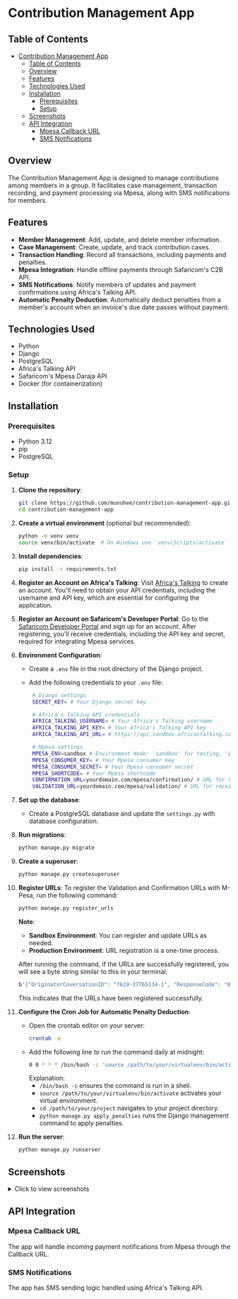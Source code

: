 # Contribution Management App

## Table of Contents
- [Contribution Management App](#contribution-management-app)
  - [Table of Contents](#table-of-contents)
  - [Overview](#overview)
  - [Features](#features)
  - [Technologies Used](#technologies-used)
  - [Installation](#installation)
    - [Prerequisites](#prerequisites)
    - [Setup](#setup)
  - [Screenshots](#screenshots)
  - [API Integration](#api-integration)
    - [Mpesa Callback URL](#mpesa-callback-url)
    - [SMS Notifications](#sms-notifications)

## Overview

The Contribution Management App is designed to manage contributions among members in a group. It facilitates case management, transaction recording, and payment processing via Mpesa, along with SMS notifications for members.

## Features

- **Member Management**: Add, update, and delete member information.
- **Case Management**: Create, update, and track contribution cases.
- **Transaction Handling**: Record all transactions, including payments and penalties.
- **Mpesa Integration**: Handle offline payments through Safaricom's C2B API.
- **SMS Notifications**: Notify members of updates and payment confirmations using Africa's Talking API.
- **Automatic Penalty Deduction**: Automatically deduct penalties from a member's account when an invoice's due date passes without payment.

## Technologies Used

- Python
- Django
- PostgreSQL
- Africa's Talking API
- Safaricom's Mpesa Daraja API
- Docker (for containerization)

## Installation

### Prerequisites

- Python 3.12
- pip
- PostgreSQL

### Setup

1. **Clone the repository**:
   ```bash
   git clone https://github.com/munuhee/contribution-management-app.git
   cd contribution-management-app
   ```

2. **Create a virtual environment** (optional but recommended):
   ```bash
   python -m venv venv
   source venv/bin/activate  # On Windows use `venv\Scripts\activate`
   ```

3. **Install dependencies**:
   ```bash
   pip install -r requirements.txt
   ```

4. **Register an Account on Africa's Talking**:
   Visit [Africa's Talking](https://africastalking.com/) to create an account. You'll need to obtain your API credentials, including the username and API key, which are essential for configuring the application.

5. **Register an Account on Safaricom's Developer Portal**:
   Go to the [Safaricom Developer Portal](https://developer.safaricom.co.ke/) and sign up for an account. After registering, you'll receive credentials, including the API key and secret, required for integrating Mpesa services.

6. **Environment Configuration**:
   - Create a `.env` file in the root directory of the Django project.
   - Add the following credentials to your `.env` file:

     ```bash
      # Django settings
      SECRET_KEY= # Your Django secret key

      # Africa's Talking API credentials
      AFRICA_TALKING_USERNAME= # Your Africa's Talking username
      AFRICA_TALKING_API_KEY= # Your Africa's Talking API key
      AFRICA_TALKING_API_URL= # https://api.sandbox.africastalking.com/version1/messaging (sandbox URL for testing)

      # Mpesa settings
      MPESA_ENV=sandbox # Environment mode: 'sandbox' for testing, 'production' for live transactions
      MPESA_CONSUMER_KEY= # Your Mpesa consumer key
      MPESA_CONSUMER_SECRET= # Your Mpesa consumer secret
      MPESA_SHORTCODE= # Your Mpesa shortcode
      CONFIRMATION_URL=yourdomain.com/mpesa/confirmation/ # URL for receiving payment confirmation
      VALIDATION_URL=yourdomain.com/mpesa/validation/ # URL for receiving payment validation

     ```

7. **Set up the database**:
   - Create a PostgreSQL database and update the `settings.py` with database configuration.

8. **Run migrations**:
   ```bash
   python manage.py migrate
   ```

9. **Create a superuser**:
    ```bash
    python manage.py createsuperuser
    ```

10. **Register URLs**:
    To register the Validation and Confirmation URLs with M-Pesa, run the following command:

    ```bash
    python manage.py register_urls
    ```

    **Note**:
    - **Sandbox Environment**: You can register and update URLs as needed.
    - **Production Environment**: URL registration is a one-time process.

    After running the command, if the URLs are successfully registered, you will see a byte string similar to this in your terminal:

    ```bash
    b'{"OriginatorCoversationID": "7619-37765134-1", "ResponseCode": "0", "ResponseDescription": "success"}'
    ```

    This indicates that the URLs have been registered successfully.

11. **Configure the Cron Job for Automatic Penalty Deduction**:
    - Open the crontab editor on your server:
      ```bash
      crontab -e
      ```
    - Add the following line to run the command daily at midnight:
      ```bash
      0 0 * * * /bin/bash -c 'source /path/to/your/virtualenv/bin/activate && cd /path/to/your/project && python manage.py apply_penalties'
      ```
      Explanation:
      - `/bin/bash -c` ensures the command is run in a shell.
      - `source /path/to/your/virtualenv/bin/activate` activates your virtual environment.
      - `cd /path/to/your/project` navigates to your project directory.
      - `python manage.py apply_penalties` runs the Django management command to apply penalties.

12. **Run the server**:
    ```bash
    python manage.py runserver
    ```

## Screenshots

<details>
  <summary>Click to view screenshots</summary>

  ![Screenshot 2025-01-19 181803](https://github.com/user-attachments/assets/6b9ce82a-af09-4d34-bd1e-d7b1a974ea7f)
  ![Screenshot 2025-01-19 181132](https://github.com/user-attachments/assets/d4471948-3e7a-4664-9548-da9e04b7927d)
  ![Screenshot 2025-01-19 181218](https://github.com/user-attachments/assets/417dcdd3-9353-4589-ba0e-7cecbc7de97d)
  ![Screenshot 2025-01-19 181635](https://github.com/user-attachments/assets/8c06fa9e-fee3-4183-8f26-60184b6f1bed)
  ![Screenshot 2025-01-19 181652](https://github.com/user-attachments/assets/3949164d-41f5-43fd-86d1-92c8cc58888f)
  ![Screenshot 2025-01-19 181711](https://github.com/user-attachments/assets/395ce5c1-bd67-4c98-bcb9-fc3c18673fcd)
  ![Screenshot 2025-01-19 204735](https://github.com/user-attachments/assets/1fe0c6a3-bbf2-4c3c-9e4e-e4db103aee55)
  ![Screenshot 2025-01-19 181731](https://github.com/user-attachments/assets/28ad7385-2363-490f-8d62-0b4780e7887d)
  ![Screenshot 2025-01-19 181839](https://github.com/user-attachments/assets/2387d5be-87e7-4a1f-b9b9-e107e633065e)
  ![Screenshot 2025-01-19 181912](https://github.com/user-attachments/assets/3dc4cba0-2cc7-412c-9b42-191df4142e22)

</details>


## API Integration

### Mpesa Callback URL

The app will handle incoming payment notifications from Mpesa through the Callback URL.

### SMS Notifications

The app has SMS sending logic handled using Africa's Talking API.
